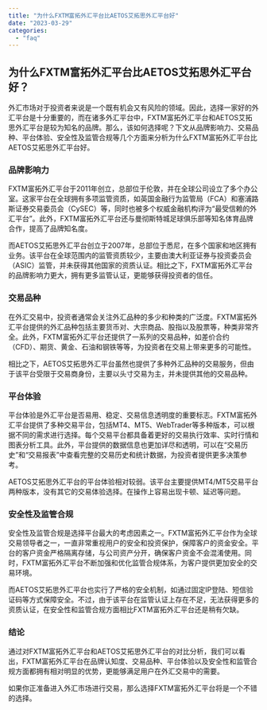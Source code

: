 ```yaml
---
title: "为什么FXTM富拓外汇平台比AETOS艾拓思外汇平台好"
date: "2023-03-29"
categories: 
  - "faq"
---
```


## 为什么FXTM富拓外汇平台比AETOS艾拓思外汇平台好？

外汇市场对于投资者来说是一个既有机会又有风险的领域。因此，选择一家好的外汇平台是十分重要的，而在诸多外汇平台中，FXTM富拓外汇平台和AETOS艾拓思外汇平台是较为知名的品牌。那么，该如何选择呢？下文从品牌影响力、交易品种、平台体验、安全性及监管合规等几个方面来分析为什么FXTM富拓外汇平台比AETOS艾拓思外汇平台好。

### 品牌影响力

FXTM富拓外汇平台于2011年创立，总部位于伦敦，并在全球公司设立了多个办公室。这家平台在全球拥有多项监管资质，如英国金融行为监管局（FCA）和塞浦路斯证券交易委员会（CySEC）等，同时也被多个权威金融机构评为“最受信赖的外汇平台”。此外，FXTM富拓外汇平台还与曼彻斯特城足球俱乐部等知名体育品牌合作，提高了品牌知名度。

而AETOS艾拓思外汇平台创立于2007年，总部位于悉尼，在多个国家和地区拥有业务。该平台在全球范围内的监管资质较少，主要由澳大利亚证券与投资委员会（ASIC）监管，并未获得其他国家的资质认证。相比之下，FXTM富拓外汇平台的品牌影响力更大，拥有更多监管认证，更能够获得投资者的信任。

### 交易品种

在外汇交易中，投资者通常会关注外汇品种的多少和种类的广泛度。FXTM富拓外汇平台提供的外汇品种包括主要货币对、大宗商品、股指以及股票等，种类非常齐全。此外，FXTM富拓外汇平台还提供了一系列的交易品种，如差价合约（CFD）、期货、黄金、石油和钢铁等等，为投资者在交易上带来更多的可能性。

相比之下，AETOS艾拓思外汇平台虽然也提供了多种外汇品种的交易服务，但由于该平台受限于交易商身份，主要以头寸交易为主，并未提供其他的交易品种。

### 平台体验

平台体验是外汇平台是否易用、稳定、交易信息透明度的重要标志。FXTM富拓外汇平台提供了多种交易平台，包括MT4、MT5、WebTrader等多种版本，可以根据不同的需求进行选择。每个交易平台都具备着更好的交易执行效率、实时行情和图表分析工具。此外，平台提供的数据信息也更加详尽和透明，可以在“交易历史”和“交易报表”中查看完整的交易历史和统计数据，为投资者提供更多决策参考。

AETOS艾拓思外汇平台的平台体验相对较弱。该平台主要提供MT4/MT5交易平台两种版本，没有其它的交易体验选择。在操作上容易出现卡顿、延迟等问题。

### 安全性及监管合规

安全性及监管合规是选择平台最大的考虑因素之一。FXTM富拓外汇平台作为全球交易领导者之一，一直非常重视用户的安全和投资保护，保障客户的资金安全。平台的客户资金严格隔离存储，与公司资产分开，确保客户资金不会混淆使用。同时，FXTM富拓外汇平台不断加强和优化监管合规体系，为客户提供更加安全的交易环境。

而AETOS艾拓思外汇平台也实行了严格的安全机制，如通过固定IP登陆、短信验证码等方式保障安全。不过，由于该平台在监管认证上存在不足，无法获得更多的资质认证，在安全性和监管合规方面相比FXTM富拓外汇平台还是稍有欠缺。

### 结论

通过对FXTM富拓外汇平台和AETOS艾拓思外汇平台的对比分析，我们可以看出，FXTM富拓外汇平台在品牌认知度、交易品种、平台体验以及安全性和监管合规方面都拥有相对明显的优势，更能够满足用户在外汇交易中的需要。

如果你正准备进入外汇市场进行交易，那么选择FXTM富拓外汇平台将是一个不错的选择。
